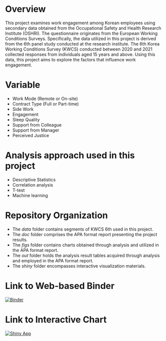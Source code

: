 # Overview
This project examines work engagement among Korean employees using secondary data obtained from the Occupational Safety and Health Research Institute (OSHRI). The questionnaire originates from the European Working Conditions Surveys. Specifically, the data utilized in this project is derived from the 6th panel study conducted at the research institute. The 6th Korea Working Conditions Survey (KWCS) conducted between 2020 and 2021 collected responses from individuals aged 15 years and above. Using this data, this project aims to explore the factors that influence work engagement.

# Variable
* Work Mode (Remote or On-site)
* Contract Type (Full or Part-time)
* Side Work
* Engagement
* Sleep Quality
* Support from Colleague
* Support from Manager
* Perceived Justice

# Analysis approach used in this project
* Descriptive Statistics
* Correlation analysis
* T-test
* Machine learning

# Repository Organization
* The _data_ folder contains segments of KWCS 6th used in this project.
* The _doc_ folder comprises the APA format report presenting the project results.
* The _figs_ folder contains charts obtained through analysis and utilized in the APA format report.
* The _out_ folder holds the analysis result tables acquired through analysis and employed in the APA format report.
* The _shiny_ folder encompasses interactive visualization materials.

# Link to Web-based Binder
[![Binder](https://mybinder.org/badge_logo.svg)](https://github.com/mjshim0220/psy8712-final/assets/156954978/a565fe0e-f557-46ad-8f8d-5a49b28dc47d)

# Link to Interactive Chart
[![Shiny App](https://img.shields.io/badge/Shiny-App-blue?style=flat&logo=R)](https://github.com/mjshim0220/psy8712-final/assets/156954978/1738930b-f49e-4682-92c9-df7610e11a26)


